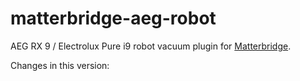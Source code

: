 # matterbridge-aeg-robot

AEG RX 9 / Electrolux Pure i9 robot vacuum plugin for [Matterbridge](https://github.com/Luligu/matterbridge).

Changes in this version:
